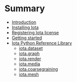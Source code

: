 # Summary

* [Introduction]()
* [Installing Iota](Installation.md)
* [Registering Iota license](Registration.md)
* [Getting started]()
* [Iota Python Reference Library]()
	* [iota.dataset](dataset.md)
	* [iota.graph](graph.md)
	* [iota.render](render.md)
	* [iota.media](media.md)
	* [iota.coarsegraining](coarsegraining.md)
	* [iota.mesh](mesh.md)
